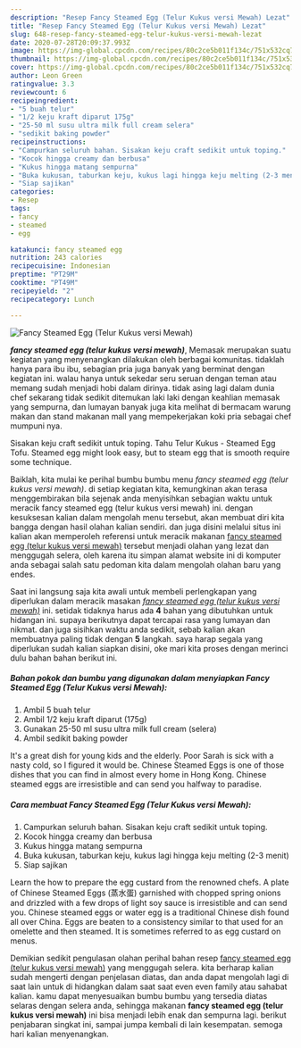 ```yaml
---
description: "Resep Fancy Steamed Egg (Telur Kukus versi Mewah) Lezat"
title: "Resep Fancy Steamed Egg (Telur Kukus versi Mewah) Lezat"
slug: 648-resep-fancy-steamed-egg-telur-kukus-versi-mewah-lezat
date: 2020-07-28T20:09:37.993Z
image: https://img-global.cpcdn.com/recipes/80c2ce5b011f134c/751x532cq70/fancy-steamed-egg-telur-kukus-versi-mewah-foto-resep-utama.jpg
thumbnail: https://img-global.cpcdn.com/recipes/80c2ce5b011f134c/751x532cq70/fancy-steamed-egg-telur-kukus-versi-mewah-foto-resep-utama.jpg
cover: https://img-global.cpcdn.com/recipes/80c2ce5b011f134c/751x532cq70/fancy-steamed-egg-telur-kukus-versi-mewah-foto-resep-utama.jpg
author: Leon Green
ratingvalue: 3.3
reviewcount: 6
recipeingredient:
- "5 buah telur"
- "1/2 keju kraft diparut 175g"
- "25-50 ml susu ultra milk full cream selera"
- "sedikit baking powder"
recipeinstructions:
- "Campurkan seluruh bahan. Sisakan keju craft sedikit untuk toping."
- "Kocok hingga creamy dan berbusa"
- "Kukus hingga matang sempurna"
- "Buka kukusan, taburkan keju, kukus lagi hingga keju melting (2-3 menit)"
- "Siap sajikan"
categories:
- Resep
tags:
- fancy
- steamed
- egg

katakunci: fancy steamed egg 
nutrition: 243 calories
recipecuisine: Indonesian
preptime: "PT29M"
cooktime: "PT49M"
recipeyield: "2"
recipecategory: Lunch

---
```



![Fancy Steamed Egg (Telur Kukus versi Mewah)](https://img-global.cpcdn.com/recipes/80c2ce5b011f134c/751x532cq70/fancy-steamed-egg-telur-kukus-versi-mewah-foto-resep-utama.jpg)

<b><i>fancy steamed egg (telur kukus versi mewah)</i></b>, Memasak merupakan suatu kegiatan yang menyenangkan dilakukan oleh berbagai komunitas. tidaklah hanya para ibu ibu, sebagian pria juga banyak yang berminat dengan kegiatan ini. walau hanya untuk sekedar seru seruan dengan teman atau memang sudah menjadi hobi dalam dirinya. tidak asing lagi dalam dunia chef sekarang tidak sedikit ditemukan laki laki dengan keahlian memasak yang sempurna, dan lumayan banyak juga kita melihat di bermacam warung makan dan stand makanan mall yang mempekerjakan koki pria sebagai chef mumpuni nya.

Sisakan keju craft sedikit untuk toping. Tahu Telur Kukus - Steamed Egg Tofu. Steamed egg might look easy, but to steam egg that is smooth require some technique.

Baiklah, kita mulai ke perihal bumbu bumbu menu <i>fancy steamed egg (telur kukus versi mewah)</i>. di setiap kegiatan kita, kemungkinan akan terasa menggembirakan bila sejenak anda menyisihkan sebagian waktu untuk meracik fancy steamed egg (telur kukus versi mewah) ini. dengan kesuksesan kalian dalam mengolah menu tersebut, akan membuat diri kita bangga dengan hasil olahan kalian sendiri. dan juga disini melalui situs ini kalian akan memperoleh referensi untuk meracik makanan <u>fancy steamed egg (telur kukus versi mewah)</u> tersebut menjadi olahan yang lezat dan menggugah selera, oleh karena itu simpan alamat website ini di komputer anda sebagai salah satu pedoman kita dalam mengolah olahan baru yang endes.


Saat ini langsung saja kita awali untuk membeli perlengkapan yang diperlukan dalam meracik masakan <u><i>fancy steamed egg (telur kukus versi mewah)</i></u> ini. setidak tidaknya harus ada <b>4</b> bahan yang dibutuhkan untuk hidangan ini. supaya berikutnya dapat tercapai rasa yang lumayan dan nikmat. dan juga sisihkan waktu anda sedikit, sebab kalian akan membuatnya paling tidak dengan <b>5</b> langkah. saya harap segala yang diperlukan sudah kalian siapkan disini, oke mari kita proses dengan merinci dulu bahan bahan berikut ini.

<!--inarticleads1-->

##### Bahan pokok dan bumbu yang digunakan dalam menyiapkan Fancy Steamed Egg (Telur Kukus versi Mewah):

1. Ambil 5 buah telur
1. Ambil 1/2 keju kraft diparut (175g)
1. Gunakan 25-50 ml susu ultra milk full cream (selera)
1. Ambil sedikit baking powder


It&#39;s a great dish for young kids and the elderly. Poor Sarah is sick with a nasty cold, so I figured it would be. Chinese Steamed Eggs is one of those dishes that you can find in almost every home in Hong Kong. Chinese steamed eggs are irresistible and can send you halfway to paradise. 

<!--inarticleads2-->

##### Cara membuat Fancy Steamed Egg (Telur Kukus versi Mewah):

1. Campurkan seluruh bahan. Sisakan keju craft sedikit untuk toping.
1. Kocok hingga creamy dan berbusa
1. Kukus hingga matang sempurna
1. Buka kukusan, taburkan keju, kukus lagi hingga keju melting (2-3 menit)
1. Siap sajikan


Learn the how to prepare the egg custard from the renowned chefs. A plate of Chinese Steamed Eggs (蒸水蛋) garnished with chopped spring onions and drizzled with a few drops of light soy sauce is irresistible and can send you. Chinese steamed eggs or water egg is a traditional Chinese dish found all over China. Eggs are beaten to a consistency similar to that used for an omelette and then steamed. It is sometimes referred to as egg custard on menus. 

Demikian sedikit pengulasan olahan perihal bahan resep <u>fancy steamed egg (telur kukus versi mewah)</u> yang menggugah selera. kita berharap kalian sudah mengerti dengan penjelasan diatas, dan anda dapat mengolah lagi di saat lain untuk di hidangkan dalam saat saat even even family atau sahabat kalian. kamu dapat menyesuaikan bumbu bumbu yang tersedia diatas selaras dengan selera anda, sehingga makanan <b>fancy steamed egg (telur kukus versi mewah)</b> ini bisa menjadi lebih enak dan sempurna lagi. berikut penjabaran singkat ini, sampai jumpa kembali di lain kesempatan. semoga hari kalian menyenangkan.
